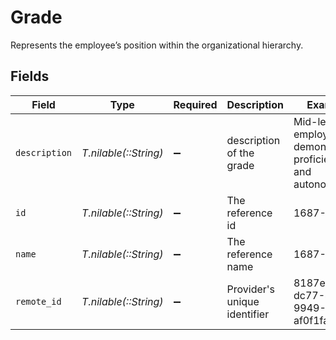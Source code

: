 # Grade

Represents the employee’s position within the organizational hierarchy.


## Fields

| Field                                                      | Type                                                       | Required                                                   | Description                                                | Example                                                    |
| ---------------------------------------------------------- | ---------------------------------------------------------- | ---------------------------------------------------------- | ---------------------------------------------------------- | ---------------------------------------------------------- |
| `description`                                              | *T.nilable(::String)*                                      | :heavy_minus_sign:                                         | description of the grade                                   | Mid-level employee demonstrating proficiency and autonomy. |
| `id`                                                       | *T.nilable(::String)*                                      | :heavy_minus_sign:                                         | The reference id                                           | 1687-3                                                     |
| `name`                                                     | *T.nilable(::String)*                                      | :heavy_minus_sign:                                         | The reference name                                         | 1687-4                                                     |
| `remote_id`                                                | *T.nilable(::String)*                                      | :heavy_minus_sign:                                         | Provider's unique identifier                               | 8187e5da-dc77-475e-9949-af0f1fa4e4e3                       |